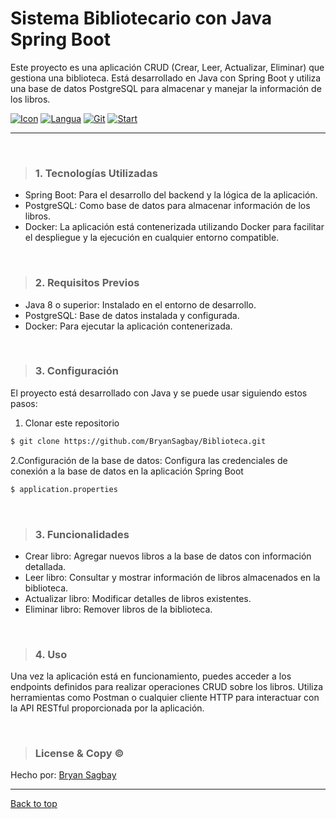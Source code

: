 
# Sistema Bibliotecario con Java Spring Boot
Este proyecto es una aplicación CRUD (Crear, Leer, Actualizar, Eliminar) que gestiona una biblioteca. Está desarrollado en Java con Spring Boot y utiliza una base de datos PostgreSQL para almacenar y manejar la información de los libros.

[![Icon](https://img.shields.io/badge/SpringBoot-white?logo=Spring)](https://img.shields.io/badge/SpringBoot-white?logo=Spring) [![Langua](https://img.shields.io/github/languages/count/BryanSagbay/Biblioteca?color=c90e21 "Langua")](https://img.shields.io/github/languages/count/BryanSagbay/Biblioteca?color=c90e21 "Langua") [![Git](https://img.shields.io/github/repo-size/bryansagbay/Biblioteca?color=56BEB8 "Gut")](https://img.shields.io/github/repo-size/bryansagbay/Biblioteca?color=56BEB8 "Gut") [![Start](https://img.shields.io/github/stars/bryansagbay/Biblioteca?color=blue "Start")](https://img.shields.io/github/stars/bryansagbay/Biblioteca?color=blue "Start") 

</p>


<hr> 

<br>

> ### 1. Tecnologías Utilizadas 
- Spring Boot: Para el desarrollo del backend y la lógica de la aplicación.
- PostgreSQL: Como base de datos para almacenar información de los libros.
- Docker: La aplicación está contenerizada utilizando Docker para facilitar el despliegue y la ejecución en cualquier entorno compatible.


<br>

> ### 2. Requisitos Previos
- Java 8 o superior: Instalado en el entorno de desarrollo.
- PostgreSQL: Base de datos instalada y configurada.
- Docker: Para ejecutar la aplicación contenerizada.

<br>

> ### 3. Configuración
El proyecto está desarrollado con Java  y se puede usar siguiendo estos pasos: 
1. Clonar este repositorio
```bash
$ git clone https://github.com/BryanSagbay/Biblioteca.git
```
2.Configuración de la base de datos:
Configura las credenciales de conexión a la base de datos en la aplicación Spring Boot 
```bash
$ application.properties
```

<br>

>### 3. Funcionalidades 
- Crear libro: Agregar nuevos libros a la base de datos con información detallada.
- Leer libro: Consultar y mostrar información de libros almacenados en la biblioteca.
- Actualizar libro: Modificar detalles de libros existentes.
- Eliminar libro: Remover libros de la biblioteca.

<br>

>### 4. Uso
Una vez la aplicación está en funcionamiento, puedes acceder a los endpoints definidos para realizar operaciones CRUD sobre los libros. Utiliza herramientas como Postman o cualquier cliente HTTP para interactuar con la API RESTful proporcionada por la aplicación.

<br>


> ### License & Copy &copy;

Hecho por: <a href="https://github.com/BryanSagbayt" target="_blank">Bryan Sagbay</a>


------------

<a href="#top">Back to top</a>

